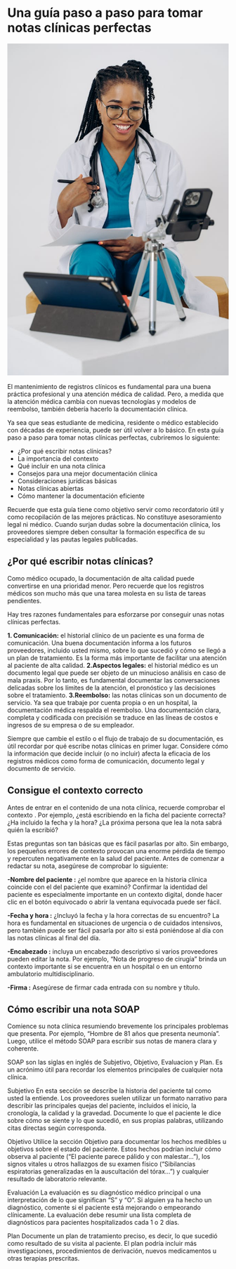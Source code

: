 # Una guía paso a paso para tomar notas clínicas perfectas

![Doctor Tomando notas](https://github.com/lmorenosilva/zanahoriaTech/blob/main/doctorTakingnote.jpg)

El mantenimiento de registros clínicos es fundamental para una buena práctica profesional y una atención médica de calidad. Pero, a medida que la atención médica cambia con nuevas tecnologías y modelos de reembolso, también debería hacerlo la documentación clínica.

Ya sea que seas estudiante de medicina, residente o médico establecido con décadas de experiencia, puede ser útil volver a lo básico. En esta guía paso a paso para tomar notas clínicas perfectas, cubriremos lo siguiente:

- ¿Por qué escribir notas clínicas?
- La importancia del contexto
- Qué incluir en una nota clínica
- Consejos para una mejor documentación clínica
- Consideraciones jurídicas básicas
- Notas clínicas abiertas
- Cómo mantener la documentación eficiente

Recuerde que esta guía tiene como objetivo servir como recordatorio útil y como recopilación de las mejores prácticas. No constituye asesoramiento legal ni médico. Cuando surjan dudas sobre la documentación clínica, los proveedores siempre deben consultar la formación específica de su especialidad y las pautas legales publicadas. 

## ¿Por qué escribir notas clínicas?

Como médico ocupado, la documentación de alta calidad puede convertirse en una prioridad menor. Pero recuerde que los registros médicos son mucho más que una tarea molesta en su lista de tareas pendientes.

Hay tres razones fundamentales para esforzarse por conseguir unas notas clínicas perfectas. 

**1. Comunicación:** el historial clínico de un paciente es una forma de comunicación. Una buena documentación informa a los futuros proveedores, incluido usted mismo, sobre lo que sucedió y cómo se llegó a un plan de tratamiento. Es la forma más importante de facilitar una atención al paciente de alta calidad. 
**2.Aspectos legales:** el historial médico es un documento legal que puede ser objeto de un minucioso análisis en caso de mala praxis. Por lo tanto, es fundamental documentar las conversaciones delicadas sobre los límites de la atención, el pronóstico y las decisiones sobre el tratamiento. 
**3.Reembolso:** las notas clínicas son un documento de servicio. Ya sea que trabaje por cuenta propia o en un hospital, la documentación médica respalda el reembolso. Una documentación clara, completa y codificada con precisión se traduce en las líneas de costos e ingresos de su empresa o de su empleador.

Siempre que cambie el estilo o el flujo de trabajo de su documentación, es útil recordar por qué escribe notas clínicas en primer lugar. Considere cómo la información que decide incluir (o no incluir) afecta la eficacia de los registros médicos como forma de comunicación, documento legal y documento de servicio.

## Consigue el contexto correcto
Antes de entrar en el contenido de una nota clínica, recuerde comprobar el contexto . Por ejemplo, ¿está escribiendo en la ficha del paciente correcta? ¿Ha incluido la fecha y la hora? ¿La próxima persona que lea la nota sabrá quién la escribió?

Estas preguntas son tan básicas que es fácil pasarlas por alto. Sin embargo, los pequeños errores de contexto provocan una enorme pérdida de tiempo y repercuten negativamente en la salud del paciente. Antes de comenzar a redactar su nota, asegúrese de comprobar lo siguiente: 

**-Nombre del paciente :** ¿el nombre que aparece en la historia clínica coincide con el del paciente que examinó? Confirmar la identidad del paciente es especialmente importante en un contexto digital, donde hacer clic en el botón equivocado o abrir la ventana equivocada puede ser fácil. 

**-Fecha y hora :**  ¿Incluyó la fecha y la hora correctas de su encuentro? La hora es fundamental en situaciones de urgencia o de cuidados intensivos, pero también puede ser fácil pasarla por alto si está poniéndose al día con las notas clínicas al final del día.

**-Encabezado :** incluya un encabezado descriptivo si varios proveedores pueden editar la nota. Por ejemplo, “Nota de progreso de cirugía” brinda un contexto importante si se encuentra en un hospital o en un entorno ambulatorio multidisciplinario.

**-Firma :** Asegúrese de firmar cada entrada con su nombre y título.

## Cómo escribir una nota SOAP

Comience su nota clínica resumiendo brevemente los principales problemas que presenta. Por ejemplo, “Hombre de 81 años que presenta neumonía”. Luego, utilice el método SOAP para escribir sus notas de manera clara y coherente.

SOAP son las siglas en inglés de Subjetivo, Objetivo, Evaluacion y Plan. Es un acrónimo útil para recordar los elementos principales de cualquier nota clínica.

Subjetivo
En esta sección se describe la historia del paciente tal como usted la entiende. Los proveedores suelen utilizar un formato narrativo para describir las principales quejas del paciente, incluidos el inicio, la cronología, la calidad y la gravedad. Documente lo que el paciente le dice sobre cómo se siente y lo que sucedió, en sus propias palabras, utilizando citas directas según corresponda. 

Objetivo
Utilice la sección Objetivo para documentar los hechos medibles u objetivos sobre el estado del paciente. Estos hechos podrían incluir cómo observa al paciente (“El paciente parece pálido y con malestar…”), los signos vitales u otros hallazgos de su examen físico (“Sibilancias espiratorias generalizadas en la auscultación del tórax…”) y cualquier resultado de laboratorio relevante. 

Evaluación
La evaluación es su diagnóstico médico principal o una interpretación de lo que significan “S” y “O”. Si alguien ya ha hecho un diagnóstico, comente si el paciente está mejorando o empeorando clínicamente. La evaluación debe resumir una lista completa de diagnósticos para pacientes hospitalizados cada 1 o 2 días. 

Plan
Documente un plan de tratamiento preciso, es decir, lo que sucedió como resultado de su visita al paciente. El plan podría incluir más investigaciones, procedimientos de derivación, nuevos medicamentos u otras terapias prescritas.









